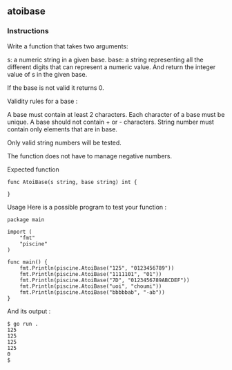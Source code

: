 ## atoibase
### Instructions
Write a function that takes two arguments:

s: a numeric string in a given base.
base: a string representing all the different digits that can represent a numeric value.
And return the integer value of s in the given base.

If the base is not valid it returns 0.

Validity rules for a base :

A base must contain at least 2 characters.
Each character of a base must be unique.
A base should not contain + or - characters.
String number must contain only elements that are in base.

Only valid string numbers will be tested.

The function does not have to manage negative numbers.

Expected function
```
func AtoiBase(s string, base string) int {

}
```
Usage
Here is a possible program to test your function :
```
package main

import (
	"fmt"
	"piscine"
)

func main() {
	fmt.Println(piscine.AtoiBase("125", "0123456789"))
	fmt.Println(piscine.AtoiBase("1111101", "01"))
	fmt.Println(piscine.AtoiBase("7D", "0123456789ABCDEF"))
	fmt.Println(piscine.AtoiBase("uoi", "choumi"))
	fmt.Println(piscine.AtoiBase("bbbbbab", "-ab"))
}
```
And its output :
```
$ go run .
125
125
125
125
0
$
```